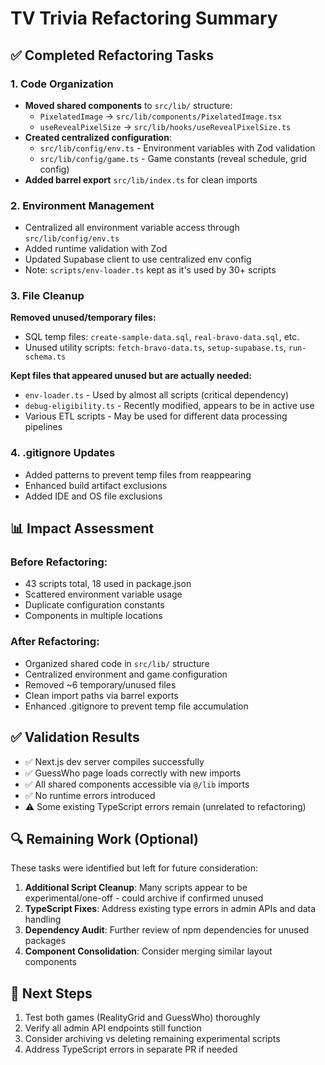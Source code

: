 # TV Trivia Refactoring Summary

## ✅ Completed Refactoring Tasks

### 1. Code Organization
- **Moved shared components** to `src/lib/` structure:
  - `PixelatedImage` → `src/lib/components/PixelatedImage.tsx`
  - `useRevealPixelSize` → `src/lib/hooks/useRevealPixelSize.ts`
- **Created centralized configuration**:
  - `src/lib/config/env.ts` - Environment variables with Zod validation
  - `src/lib/config/game.ts` - Game constants (reveal schedule, grid config)
- **Added barrel export** `src/lib/index.ts` for clean imports

### 2. Environment Management
- Centralized all environment variable access through `src/lib/config/env.ts`
- Added runtime validation with Zod
- Updated Supabase client to use centralized env config
- Note: `scripts/env-loader.ts` kept as it's used by 30+ scripts

### 3. File Cleanup
**Removed unused/temporary files:**
- SQL temp files: `create-sample-data.sql`, `real-bravo-data.sql`, etc.
- Unused utility scripts: `fetch-bravo-data.ts`, `setup-supabase.ts`, `run-schema.ts`

**Kept files that appeared unused but are actually needed:**
- `env-loader.ts` - Used by almost all scripts (critical dependency)
- `debug-eligibility.ts` - Recently modified, appears to be in active use
- Various ETL scripts - May be used for different data processing pipelines

### 4. .gitignore Updates
- Added patterns to prevent temp files from reappearing
- Enhanced build artifact exclusions
- Added IDE and OS file exclusions

## 📊 Impact Assessment

### Before Refactoring:
- 43 scripts total, 18 used in package.json
- Scattered environment variable usage
- Duplicate configuration constants
- Components in multiple locations

### After Refactoring:
- Organized shared code in `src/lib/` structure
- Centralized environment and game configuration
- Removed ~6 temporary/unused files
- Clean import paths via barrel exports
- Enhanced .gitignore to prevent temp file accumulation

## ✅ Validation Results
- ✅ Next.js dev server compiles successfully
- ✅ GuessWho page loads correctly with new imports
- ✅ All shared components accessible via `@/lib` imports
- ✅ No runtime errors introduced
- ⚠️  Some existing TypeScript errors remain (unrelated to refactoring)

## 🔍 Remaining Work (Optional)
These tasks were identified but left for future consideration:

1. **Additional Script Cleanup**: Many scripts appear to be experimental/one-off - could archive if confirmed unused
2. **TypeScript Fixes**: Address existing type errors in admin APIs and data handling
3. **Dependency Audit**: Further review of npm dependencies for unused packages
4. **Component Consolidation**: Consider merging similar layout components

## 🚀 Next Steps
1. Test both games (RealityGrid and GuessWho) thoroughly
2. Verify all admin API endpoints still function
3. Consider archiving vs deleting remaining experimental scripts
4. Address TypeScript errors in separate PR if needed